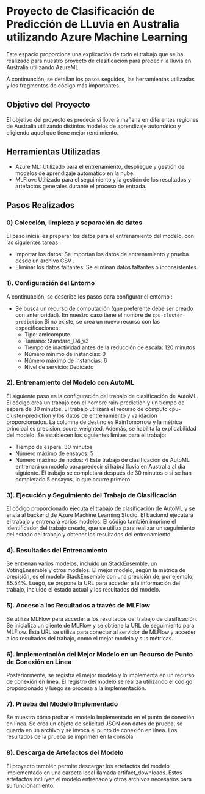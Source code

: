 # Proyecto de Clasificación de Predicción de LLuvia en Australia utilizando Azure Machine Learning
Este espacio proporciona una explicación de todo el trabajo que se ha realizado para nuestro  proyecto de clasificación para predecir la lluvia en Australia utilizando  AzureML. 

A continuación, se detallan los pasos seguidos, las herramientas utilizadas y los fragmentos de código más importantes.

## Objetivo del Proyecto
El objetivo del proyecto es predecir si lloverá mañana en diferentes regiones de Australia utilizando distintos modelos de aprendizaje automático y eligiendo aquel que tiene mejor rendimiento.
## Herramientas Utilizadas
- Azure ML: Utilizado para el entrenamiento, despliegue y gestión de modelos de aprendizaje automático en la nube.
- MLFlow: Utilizado para el seguimiento y la gestión de los resultados y artefactos generales durante el proceso de entrada.
## Pasos Realizados

### 0) Colección, limpieza y separación de datos
El paso inicial es preparar los datos para el entrenamiento del modelo, con las siguientes tareas :

- Importar los datos: Se importan los datos de entrenamiento y prueba desde un archivo CSV .
- Eliminar los datos faltantes: Se eliminan datos faltantes o inconsistentes.

### 1). Configuración del Entorno

A continuación, se describe los pasos para configurar el entorno :

- Se busca un recurso de computación (que preferente debe ser creado con anterioridad). En nuestro caso tiene el nombre de `cpu-cluster-prediction` Si no existe, se crea un nuevo recurso con las especificaciones:
  - Tipo: amlcompute
  - Tamaño: Standard_D4_v3
  - Tiempo de inactividad antes de la reducción de escala: 120 minutos
  - Número mínimo de instancias: 0
  - Número máximo de instancias: 6
  - Nivel de servicio: Dedicado

### 2). Entrenamiento del Modelo con AutoML

El siguiente paso es la configuración del trabajo de clasificación de AutoML. El código crea un trabajo con el nombre rain-prediction y un tiempo de espera de 30 minutos. El trabajo utilizará el recurso de cómputo cpu-cluster-prediction y los datos de entrenamiento y validación proporcionados. La columna de destino es RainTomorrow y la métrica principal es precision_score_weighted. Además, se habilita la explicabilidad del modelo. Se establecen los siguientes límites para el trabajo:
 
- Tiempo de espera: 30 minutos
- Número máximo de ensayos: 5
- Número máximo de nodos: 4
Este trabajo de clasificación de AutoML entrenará un modelo para predecir si habrá lluvia en Australia al día siguiente. El trabajo se completará después de 30 minutos o si se han completado 5 ensayos, lo que ocurre primero.

### 3). Ejecución y Seguimiento del Trabajo de Clasificación
El código proporcionado ejecuta el trabajo de clasificación de AutoML y se envía al backend de Azure Machine Learning Studio. El backend ejecutará el trabajo y entrenará varios modelos. El código también imprime el identificador del trabajo creado, que se utiliza para realizar un seguimiento del estado del trabajo y obtener los resultados del entrenamiento.


### 4). Resultados del Entrenamiento

Se entrenan varios modelos, incluido un StackEnsemble, un VotingEnsemble y otros modelos. El mejor modelo, según la métrica de precisión, es el modelo StackEnsemble con una precisión de, por ejemplo, 85.54%. Luego, se propone la URL para acceder a la información del trabajo, incluido el estado actual y los resultados del modelo.

### 5). Acceso a los Resultados a través de MLFlow
Se utiliza MLFlow para acceder a los resultados del trabajo de clasificación. Se inicializa un cliente de MLFlow y se obtiene la URL de seguimiento para MLFlow. Esta URL se utiliza para conectar al servidor de MLFlow y acceder a los resultados del trabajo, como el mejor modelo y sus métricas.


### 6). Implementación del Mejor Modelo en un Recurso de Punto de Conexión en Línea 
Posteriormente, se registra el mejor modelo y lo implementa en un recurso de conexión en línea. El registro del modelo se realiza utilizando el código proporcionado y luego se procesa a la implementación.



### 7). Prueba del Modelo Implementado
Se muestra cómo probar el modelo implementado en el punto de conexión en línea. Se crea un objeto de solicitud JSON con datos de prueba, se guarda en un archivo y se invoca el punto de conexión en línea. Los resultados de la prueba se imprimen en la consola.

### 8). Descarga de Artefactos del Modelo
El proyecto también permite descargar los artefactos del modelo implementado en una carpeta local llamada artifact_downloads. Estos artefactos incluyen el modelo entrenado y otros archivos necesarios para su funcionamiento.




